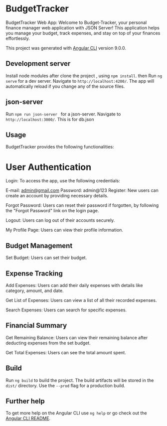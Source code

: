 # BudgetTracker

BudgetTracker Web App:
Welcome to Budget-Tracker, your personal finance manager web application with JSON Server! This application helps you manage your budget, track expenses, and stay on top of your finances effortlessly.

This project was generated with [Angular CLI](https://github.com/angular/angular-cli) version 9.0.0.

## Development server
Install node modules after clone the project , using `npm install`. then
Run `ng serve` for a dev server. Navigate to `http://localhost:4200/`. The app will automatically reload if you change any of the source files.

## json-server
Run `npm run json-server ` for a json-server. Navigate to `http://localhost:3000/`. This is for db.json 

## Usage
BudgetTracker provides the following functionalities:

# User Authentication
Login: To access the app, use the following credentials:

E-mail: admin@gmail.com
Password: admin@123
Register: New users can create an account by providing necessary details.

Forgot Password: Users can reset their password if forgotten, by following the "Forgot Password" link on the login page.

Logout: Users can log out of their accounts securely.

My Profile Page: Users can view their profile information.

## Budget Management
Set Budget: Users can set their budget.

## Expense Tracking
Add Expenses: Users can add their daily expenses with details like category, amount, and date.

Get List of Expenses: Users can view a list of all their recorded expenses.

Search Expenses: Users can search for specific expenses.

## Financial Summary
Get Remaining Balance: Users can view their remaining balance after deducting expenses from the set budget.

Get Total Expenses: Users can see the total amount spent.


## Build

Run `ng build` to build the project. The build artifacts will be stored in the `dist/` directory. Use the `--prod` flag for a production build.

## Further help

To get more help on the Angular CLI use `ng help` or go check out the [Angular CLI README](https://github.com/angular/angular-cli/blob/master/README.md).
